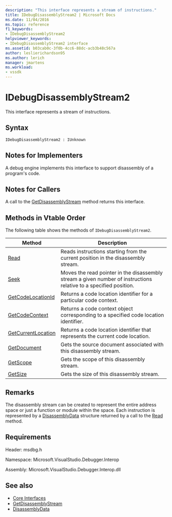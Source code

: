 ```yaml
---
description: "This interface represents a stream of instructions."
title: IDebugDisassemblyStream2 | Microsoft Docs
ms.date: 11/04/2016
ms.topic: reference
f1_keywords:
- IDebugDisassemblyStream2
helpviewer_keywords:
- IDebugDisassemblyStream2 interface
ms.assetid: b03cab0c-3f0b-4cc6-88dc-acb3b48c567a
author: leslierichardson95
ms.author: lerich
manager: jmartens
ms.workload:
- vssdk
---
```

# IDebugDisassemblyStream2
This interface represents a stream of instructions.

## Syntax

```
IDebugDisassemblyStream2 : IUnknown
```

## Notes for Implementers
 A debug engine implements this interface to support disassembly of a program's code.

## Notes for Callers
 A call to the [GetDisassemblyStream](../../../extensibility/debugger/reference/idebugprogram2-getdisassemblystream.md) method returns this interface.

## Methods in Vtable Order
 The following table shows the methods of `IDebugDisassemblyStream2`.

|Method|Description|
|------------|-----------------|
|[Read](../../../extensibility/debugger/reference/idebugdisassemblystream2-read.md)|Reads instructions starting from the current position in the disassembly stream.|
|[Seek](../../../extensibility/debugger/reference/idebugdisassemblystream2-seek.md)|Moves the read pointer in the disassembly stream a given number of instructions relative to a specified position.|
|[GetCodeLocationId](../../../extensibility/debugger/reference/idebugdisassemblystream2-getcodelocationid.md)|Returns a code location identifier for a particular code context.|
|[GetCodeContext](../../../extensibility/debugger/reference/idebugdisassemblystream2-getcodecontext.md)|Returns a code context object corresponding to a specified code location identifier.|
|[GetCurrentLocation](../../../extensibility/debugger/reference/idebugdisassemblystream2-getcurrentlocation.md)|Returns a code location identifier that represents the current code location.|
|[GetDocument](../../../extensibility/debugger/reference/idebugdisassemblystream2-getdocument.md)|Gets the source document associated with this disassembly stream.|
|[GetScope](../../../extensibility/debugger/reference/idebugdisassemblystream2-getscope.md)|Gets the scope of this disassembly stream.|
|[GetSize](../../../extensibility/debugger/reference/idebugdisassemblystream2-getsize.md)|Gets the size of this disassembly stream.|

## Remarks
 The disassembly stream can be created to represent the entire address space or just a function or module within the space. Each instruction is represented by a [DisassemblyData](../../../extensibility/debugger/reference/disassemblydata.md) structure returned by a call to the [Read](../../../extensibility/debugger/reference/idebugdisassemblystream2-read.md) method.

## Requirements
 Header: msdbg.h

 Namespace: Microsoft.VisualStudio.Debugger.Interop

 Assembly: Microsoft.VisualStudio.Debugger.Interop.dll

## See also
- [Core Interfaces](../../../extensibility/debugger/reference/core-interfaces.md)
- [GetDisassemblyStream](../../../extensibility/debugger/reference/idebugprogram2-getdisassemblystream.md)
- [DisassemblyData](../../../extensibility/debugger/reference/disassemblydata.md)
